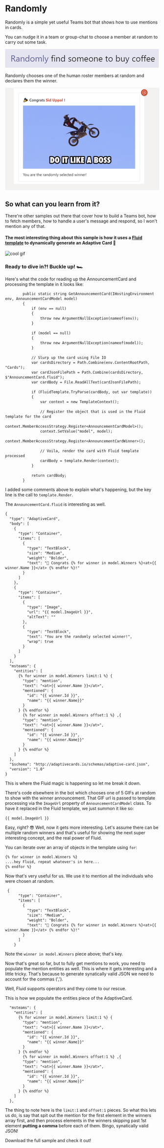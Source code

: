 # Randomly
Randomly is a simple yet useful Teams bot that shows how to use mentions in cards.

You can nudge it in a team or group-chat to choose a member at random to carry out some task.

![coffee](coffee.PNG)

Randomly chooses one of the human roster members at random and declares them the winner.

![coffee winner](coffee_winner.PNG)

## So what can you learn from it? 
There're other samples out there that cover how to build a Teams bot, how to fetch members, how to handle a user's message and respond, so I won't mention any of that. 

#### The most interesting thing about this sample is how it uses a [Fluid template](https://github.com/sebastienros/fluid) to dynamically generate an Adaptive Card 💪

![cool gif](https://media.giphy.com/media/1ipl6AMaBl6pcqFROR/giphy.gif)

### Ready to dive in?! Buckle up! 🏎

Here's what the code for reading up the AnnouncementCard and processing the template in it looks like:

```CSharp
        public static string GetAnnouncementCard(IHostingEnvironment env, AnnouncementCardModel model)
        {
            if (env == null)
            {
                throw new ArgumentNullException(nameof(env));
            }
            
            if (model == null)
            {
                throw new ArgumentNullException(nameof(model));
            }

            // Slurp up the card using File IO
            var cardsDirectory = Path.Combine(env.ContentRootPath, "Cards");
            var cardJsonFilePath = Path.Combine(cardsDirectory, $"AnnouncementCard.fluid");
            var cardBody = File.ReadAllText(cardJsonFilePath);

            if (FluidTemplate.TryParse(cardBody, out var template))
            {
                var context = new TemplateContext();

                // Register the object that is used in the Fluid template for the card
                context.MemberAccessStrategy.Register<AnnouncementCardModel>();
                context.SetValue("model", model);
                context.MemberAccessStrategy.Register<AnnouncementCardWinner>();

                // Voila, render the card with Fluid template processed
                cardBody = template.Render(context);
            }

            return cardBody;
        }
```
I added some comments above to explain what's happening, but the key line is the call to `template.Render`.

The `AnnouncementCard.fluid` is interesting as well.

```
{
  "type": "AdaptiveCard",
  "body": [
    {
      "type": "Container",
      "items": [
        {
          "type": "TextBlock",
          "size": "Medium",
          "weight": "Bolder",
          "text": "🎉 Congrats {% for winner in model.Winners %}<at>{{ winner.Name }}</at> {% endfor %}!"
        }
      ]
    },
    {
      "type": "Container",
      "items": [
        {
          "type": "Image",
          "url": "{{ model.ImageUrl }}",
          "altText": ""
        },
        {
          "type": "TextBlock",
          "text": "You are the randomly selected winner!",
          "wrap": true
        }
      ]
    }
  ],
  "msteams": {
    "entities": [
      {% for winner in model.Winners limit:1 %} {
        "type": "mention",
        "text": "<at>{{ winner.Name }}</at>",
        "mentioned": {
          "id": "{{ winner.Id }}",
          "name": "{{ winner.Name}}"
        }
      } {% endfor %}
        {% for winner in model.Winners offset:1 %} ,{
        "type": "mention",
        "text": "<at>{{ winner.Name }}</at>",
        "mentioned": {
          "id": "{{ winner.Id }}",
          "name": "{{ winner.Name}}"
        }
      } {% endfor %}
    ]
  },
  "$schema": "http://adaptivecards.io/schemas/adaptive-card.json",
  "version": "1.0"
}
```

This is where the Fluid magic is happening so let me break it down.

There's code elsewhere in the bot which chooses one of 5 GIFs at random to show with the winner announcement. That GIF url is passed to template processing via the `ImageUrl` property of `AnnouncementCardModel` class. To have it replaced in the Fluid template, we just summon it like so:

`{{ model.ImageUrl }}`

Easy, right? 😎 Well, now it gets more interesting. Let's assume there can be multiple random winners and that's useful for showing the next super interesting concept, and the real power of Fluid.

You can iterate over an array of objects in the template using `for`:

```
{% for winner in model.Winners %}
....hey Fluid, repeat whatever's in here...
{% endfor %}
```

Now that's very useful for us. We use it to mention all the individuals who were chosen at random.

```
 {
      "type": "Container",
      "items": [
        {
          "type": "TextBlock",
          "size": "Medium",
          "weight": "Bolder",
          "text": "🎉 Congrats {% for winner in model.Winners %}<at>{{ winner.Name }}</at> {% endfor %}!"
        }
      ]
    }
```
Note the `winner in model.Winners` piece above; that's key.

Now that's great so far, but to fully get mentions to work, you need to populate the mention entities as well. This is where it gets interesting and a little tricky. That's because to generate synatically valid JSON we need to account for the commas (',').

Well, Fluid supports operators and they come to our rescue.

This is how we populate the entities piece of the AdaptiveCard.

```
  "msteams": {
    "entities": [
      {% for winner in model.Winners limit:1 %} {
        "type": "mention",
        "text": "<at>{{ winner.Name }}</at>",
        "mentioned": {
          "id": "{{ winner.Id }}",
          "name": "{{ winner.Name}}"
        }
      } {% endfor %}
        {% for winner in model.Winners offset:1 %} ,{
        "type": "mention",
        "text": "<at>{{ winner.Name }}</at>",
        "mentioned": {
          "id": "{{ winner.Id }}",
          "name": "{{ winner.Name}}"
        }
      } {% endfor %}
    ]
  },
```
The thing to note here is the `limit:1` and `offset:1` pieces. So what this lets us do, is say that spit out the mention for the first element in the winners array first, and then process elements in the winners skipping past 1st element **putting a comma** before each of them. Bingo, synatically valid JSON!

Download the full sample and check it out!
